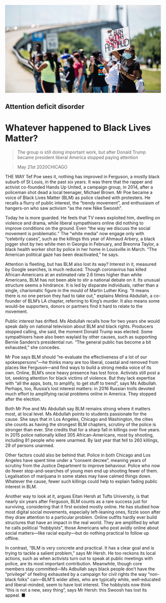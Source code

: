 ![](./images/20200523_USP003_0.jpg)

## Attention deficit disorder

# Whatever happened to Black Lives Matter?

> The group is still doing important work, but after Donald Trump became president liberal America stopped paying attention

> May 21st 2020CHICAGO

THE WAY Tef Poe sees it, nothing has improved in Ferguson, a mostly black suburb of St Louis, in the past six years. It was there that the rapper and activist co-founded Hands Up United, a campaign group, in 2014, after a policeman shot dead a local teenager, Michael Brown. Mr Poe became a voice of Black Lives Matter (BLM) as police clashed with protesters. He recalls a flurry of public interest, the “trendy movement”, and enthusiasm of hangers-on who saw activism “as the new Nike Swoosh”.

Today he is more guarded. He feels that TV news exploited him, dwelling on violence and drama, while liberal sympathisers online did nothing to improve conditions on the ground. Even “the way we discuss the social movement is problematic.” The “white media” now engage only with “celebrity cases”, such as the killings this year of Ahmaud Arbery, a black jogger shot by two white men in Georgia in February, and Breonna Taylor, a black health worker shot by police in her home in Louisville in March. “The American political gaze has been deactivated,” he says.

Attention is fleeting, but has BLM also lost its way? Interest in it, measured by Google searches, is much reduced. Though coronavirus has killed African-Americans at an estimated rate 2.6 times higher than white Americans, BLM has not been able to stir a national debate on it. Its unusual structure seems a hindrance. It is led by disparate individuals, rather than a single, charismatic figure in the mould of Martin Luther King. “It means there is no one person they had to take out,” explains Melina Abdullah, a co-founder of BLM’s LA chapter, referring to King’s murder. It also means some would-be supporters, donors or partners find it hard to relate to the movement.

Public interest has drifted. Ms Abdullah recalls how for two years she would speak daily on national television about BLM and black rights. Producers stopped calling, she said, the moment Donald Trump was elected. Some sympathisers have also been waylaid by other causes, such as supporting Bernie Sanders’s presidential run. “The general public has become a bit exhausted,” she concedes.

Mr Poe says BLM should “re-evaluate the effectiveness of a lot of our spokespersons”—he thinks many are too liberal, coastal and removed from places like Ferguson—and find ways to build a strong media voice of its own. Online, BLM’s once heavy presence has lost force. Activists still post a lot, seeking attention for black victims of violence. But they lack expertise with “all the apps, bots, to amplify, to get stuff to trend”, says Ms Adbullah. Perhaps, too, Russia’s lost interest matters: in 2016 Russian trolls devoted much effort to amplifying racial problems online in America. They stopped after the election.

Both Mr Poe and Ms Abdullah say BLM remains strong where it matters most, at local level. Ms Abdullah points to students passionate for the cause. She says that in Los Angeles, Chicago and Washington, the cities she counts as having the strongest BLM chapters, scrutiny of the police is stronger than ever. She credits that for a sharp fall in killings over five years. In 2015 police nationally killed 305 African-Americans, most by shooting, including 81 people who were unarmed. By last year that fell to 260 killings, 29 of persons unarmed.

Other factors could also be behind that. Police in both Chicago and Los Angeles have spent time under a “consent decree”, meaning years of scrutiny from the Justice Department to improve behaviour. Police who now do fewer stop-and-searches of young men end up shooting fewer of them. Legalisation of marijuana in some states may have calmed things down. Whatever the cause, fewer such killings could help to explain fading public interest in BLM.

Another way to look at it, argues Eitan Hersh at Tufts University, is that nearly six years after Ferguson, BLM counts as a rare success just for surviving, considering that it first existed mostly online. He has studied how most digital social movements, especially left-leaning ones, fizzle soon after they draw attention to a particular problem. Online outfits hardly ever build structures that have an impact in the real world. They are amplified by what he calls political “hobbyists”, those Americans who post avidly online about social matters—like racial equity—but do nothing practical to follow up offline.

In contrast, “BLM is very concrete and practical. It has a clear goal and is trying to tackle a salient problem,” says Mr Hersh. He too reckons its local actions, such as when activists turn out to speak at public meetings with police, are its most important contribution. Meanwhile, though core members stay committed—Ms Adbullah says black people don’t have the “privilege” of feeling exhausted by a campaign for civil rights the way “non-black folks” can—BLM’S wider allies, who are typically white, well-educated and liberal-minded, seem to have lost interest. The hobbyists now think “this is not a new, sexy thing”, says Mr Hersh: this Swoosh has lost its appeal. ■